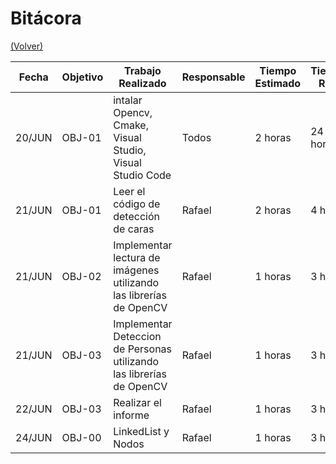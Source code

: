 # Bitácora

[(Volver)](../README.md)

| Fecha  | Objetivo  | Trabajo Realizado | Responsable | Tiempo Estimado | Tiempo Real |
|--------|-----------|-------------------|-------------|-----------------|-------------|
| 20/JUN | OBJ-01    | intalar Opencv, Cmake, Visual Studio, Visual Studio Code | Todos  | 2 horas    | 24 horas |
| 21/JUN | OBJ-01    | Leer el código de detección de caras| Rafael     | 2 horas    | 4 horas |
| 21/JUN | OBJ-02 | Implementar lectura de imágenes utilizando las librerías de OpenCV | Rafael | 1 horas | 3 horas |
| 21/JUN | OBJ-03 | Implementar Deteccion de Personas utilizando las librerías de OpenCV  | Rafael | 1 horas | 3 horas |
| 22/JUN | OBJ-03 | Realizar el informe  | Rafael | 1 horas | 3 horas |
| 24/JUN | OBJ-00 | LinkedList y Nodos  | Rafael | 1 horas | 3 horas |